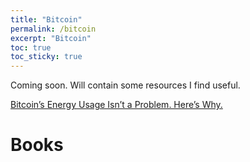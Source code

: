 ```yaml
---
title: "Bitcoin"
permalink: /bitcoin
excerpt: "Bitcoin"
toc: true
toc_sticky: true
---
```


Coming soon. Will contain some resources I find useful.


[Bitcoin’s Energy Usage Isn’t a Problem. Here’s Why.](https://www.lynalden.com/bitcoin-energy/)


# Books